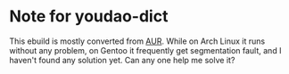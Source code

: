 # Note for youdao-dict
This ebuild is mostly converted from [AUR](https://aur.archlinux.org/packages/youdao-dict). While on Arch Linux it runs without any problem, on Gentoo it frequently get segmentation fault, and I haven't found any solution yet. Can any one help me solve it?
